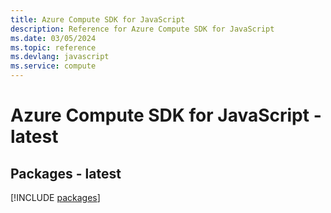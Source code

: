 ```yaml
---
title: Azure Compute SDK for JavaScript
description: Reference for Azure Compute SDK for JavaScript
ms.date: 03/05/2024
ms.topic: reference
ms.devlang: javascript
ms.service: compute
---
```

# Azure Compute SDK for JavaScript - latest
## Packages - latest
[!INCLUDE [packages](compute-index.md)]